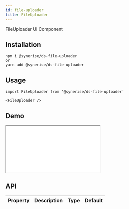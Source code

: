 ```yaml
---
id: file-uploader
title: FileUploader
---
```


FileUploader UI Component

## Installation

```
npm i @synerise/ds-file-uploader
or
yarn add @synerise/ds-file-uploader
```

## Usage

```
import FileUploader from '@synerise/ds-file-uploader'

<FileUploader />

```

## Demo

<iframe src="/storybook-static/iframe.html?id=components-file-uploader--default"></iframe>

## API

| Property | Description | Type | Default |
| -------- | ----------- | ---- | ------- |


